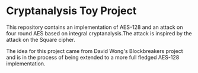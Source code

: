 # Cryptanalysis Toy Project

This repository contains an implementation of AES-128 and an attack on four
round AES based on integral cryptanalysis.The attack is inspired by the attack
on the Square cipher.

The idea for this project came from David Wong's Blockbreakers project and is
in the process of being extended to a more full fledged AES-128
implementation.
